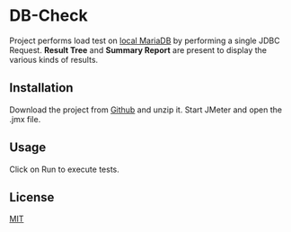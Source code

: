 # DB-Check

Project performs load test on [local MariaDB](https://github.com/rathorsunpreet/WebDevSimplified_Excercises) by performing a single JDBC Request. __Result Tree__ and __Summary Report__ are present to display the various kinds of results.

## Installation

Download the project from [Github](https://github.com/rathorsunpreet/DB-Check) and unzip it. Start JMeter and open the .jmx file.

## Usage
Click on Run to execute tests.

## License

[MIT](https://choosealicense.com/licenses/mit/)